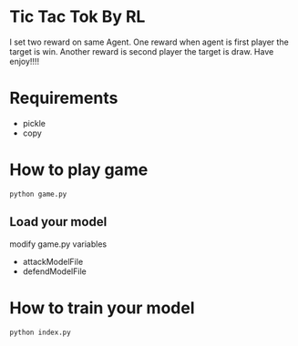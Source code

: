 # Tic Tac Tok By RL
I set two reward on same Agent.
One reward when agent is first player the target is win.
Another reward is second player the target is draw.
Have enjoy!!!!

# Requirements
- pickle
- copy

# How to play game
`python game.py`

## Load your model
modify game.py variables
- attackModelFile
- defendModelFile

# How to train your model
`python index.py`